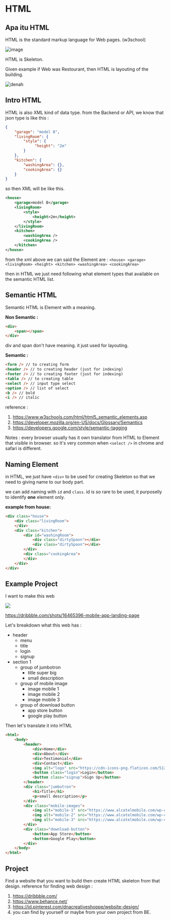# HTML

## Apa itu HTML 

HTML is the standard markup language for Web pages. (w3school)

![image](https://pbs.twimg.com/media/EwlsuVSVcAIc6p2.jpg)

HTML is Skeleton.

Given example if Web was Restourant, then HTML is layouting of the building.

![denah](https://images.tokopedia.net/img/cache/500-square/product-1/2020/6/11/105054940/105054940_86bd4e02-2458-4f83-8ca1-d62ebe62f7c8_2048_2048)

## Intro HTML

HTML is also XML kind of data type.
from the Backend or API, we know that json type is like this : 

```json
{
    "garage": "model B",
    "livingRoom": {
        "style": {
             "height": "2m"    
        }
    },
    "kitchen": {
        "washingArea": {},
        "cookingArea": {}
    }
}
```

so then XML will be like this.
```xml
<house>
    <garage>model B</garage>
    <livingRoom>
        <style>
            <height>2m</height>
        </style>
    </livingRoom>
    <kitchen>
        <washingArea />
        <cookingArea />
    </kitchen>
</house>
```

from the xml above we can said the Element are : 
`<house> <garage> <livingRoom> <height> <kitchen> <washingArea> <cookingArea>`

then in HTML we just need following what element types that available on the semantic HTML list.

## Semantic HTML

Semantic HTML is Element with a meaning.

**Non Semantic :**
```html
<div>
    <span></span>
</div>
```
div and span don't have meaning. it just used for layouting.

**Semantic :**
```html
<form /> // to creating form
<header /> // to creating header (just for indexing)
<footer /> // to creating footer (just for indexing)
<table /> // to creating table
<select /> // input type select
<option /> // list of select
<b /> // bold
<i /> // italic
```
reference :
1. https://www.w3schools.com/html/html5_semantic_elements.asp
2. https://developer.mozilla.org/en-US/docs/Glossary/Semantics
3. https://developers.google.com/style/semantic-tagging

Notes : every browser usually has it own translator from HTML to Element that visible in browser. so it's very common when `<select />` in chrome and safari is different.

## Naming Element
in HTML, we just have `<div>` to be used for creating Skeleton so that we need to giving name to our body part.

we can add naming with `id` and `class`. id is so rare to be used, it purposelly to identify **one** element only.

**example from house:**
```html
<div class="house">
    <div class="livingRoom">
    </div>
    <div class="kitchen">
        <div id="washingRoom">
            <div class="dirtySpoon"></div>
            <div class="dirtySpoon"></div>
        </div>
        <div class="cookingArea">
        </div>
    </div>
</div>
```

## Example Project

I want to make this web

![](https://cdn.dribbble.com/users/2253180/screenshots/16465396/media/1c5a46dedd6773ed61437d01437d5b8d.jpg?compress=1&resize=1600x1200&vertical=top)

https://dribbble.com/shots/16465396-mobile-app-landing-page

Let's breakdown what this web has : 
- header
    - menu
    - title
    - login
    - signup
- section 1
    - group of jumbotron
        - title super big
        - small description
    - group of mobile image
        - image mobile 1
        - image mobile 2
        - image mobile 3
    - group of download button
        - app store button
        - google play button

Then let's translate it into HTML
```html
<html>
    <body>
        <header>
            <div>Home</div>
            <div>About</div>
            <div>Testimonial</div>
            <div>Contact</div>
            <img alt="logo" src="https://cdn-icons-png.flaticon.com/512/174/174880.png" />
            <button class="login">Login</button>
            <button class="signup">Sign Up</button>
        </header>
        <div class="jumbotron">
            <h1>Title</h1>
            <p>small description</p>
        </div>
        <div class="mobile-images">
            <img alt="mobile-1" src="https://www.alcatelmobile.com/wp-content/uploads/2021/07/A1L-pro_560x700_Blue-1.png" />
            <img alt="mobile-2" src="https://www.alcatelmobile.com/wp-content/uploads/2021/07/A1L-pro_560x700_Blue-1.png" />
            <img alt="mobile-3" src="https://www.alcatelmobile.com/wp-content/uploads/2021/07/A1L-pro_560x700_Blue-1.png" />
        </div>
        <div class="download-button">
            <button>App Store</button>
            <button>Google Play</button>
        </div>
    </body>
</html>
```


## Project
Find a website that you want to build then create HTML skeleton from that design. 
reference for finding web design : 
1. https://dribbble.com/
2. https://www.behance.net/
3. https://id.pinterest.com/dnacreativeshoppe/website-design/
4. you can find by yourself or maybe from your own project from BE.
